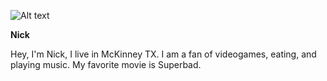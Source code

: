![Alt text](https://file%252B.vscode-resource.vscode-cdn.net/Users/nick/Desktop/IMG_0548%2520copy.jpg?version%253D1706626809177)

**Nick**

Hey, I'm Nick, I live in McKinney TX. I am a fan of videogames, eating, and playing music. My favorite movie is Superbad. 